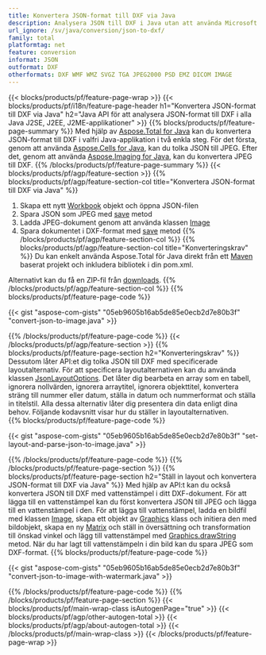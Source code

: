```yaml
---
title: Konvertera JSON-format till DXF via Java
description: Analysera JSON till DXF i Java utan att använda Microsoft PowerPoint
url_ignore: /sv/java/conversion/json-to-dxf/
family: total
platformtag: net
feature: conversion
informat: JSON
outformat: DXF
otherformats: DXF WMF WMZ SVGZ TGA JPEG2000 PSD EMZ DICOM IMAGE
---
```

{{< blocks/products/pf/feature-page-wrap >}}
{{< blocks/products/pf/i18n/feature-page-header h1="Konvertera JSON-format till DXF via Java" h2="Java API för att analysera JSON-format till DXF i alla Java J2SE, J2EE, J2ME-applikationer" >}}
{{% blocks/products/pf/feature-page-summary %}}
Med hjälp av [Aspose.Total for Java](https://products.aspose.com/total/java/) kan du konvertera JSON-format till DXF i valfri Java-applikation i två enkla steg. För det första, genom att använda [Aspose.Cells for Java](https://products.aspose.com/cells/java/), kan du tolka JSON till JPEG. Efter det, genom att använda [Aspose.Imaging for Java](https://products.aspose.com/imaging/java/), kan du konvertera JPEG till DXF.
{{% /blocks/products/pf/feature-page-summary  %}}
{{< blocks/products/pf/agp/feature-section >}}
{{% blocks/products/pf/agp/feature-section-col title="Konvertera JSON-format till DXF via Java" %}}
1. Skapa ett nytt [Workbook](https://reference.aspose.com/cells/java/com.aspose.cells/Workbook) objekt och öppna JSON-filen
2. Spara JSON som JPEG med [save](https://reference.aspose.com/cells/java/com.aspose.cells/workbook#save(java.lang.String,%20com.aspose.cells.SaveOptions) ) metod
3. Ladda JPEG-dokument genom att använda klassen [Image](https://reference.aspose.com/imaging/java/com.aspose.imaging/Image)
4. Spara dokumentet i DXF-format med [save](https://reference.aspose.com/imaging/java/com.aspose.imaging/Image#save-java.lang.String-com.aspose.imaging.ImageOptionsBase-) metod
{{% /blocks/products/pf/agp/feature-section-col %}}
{{% blocks/products/pf/agp/feature-section-col title="Konverteringskrav" %}}
Du kan enkelt använda Aspose.Total för Java direkt från ett [Maven](https://releases.aspose.com/total/java/) baserat projekt och inkludera bibliotek i din pom.xml.

Alternativt kan du få en ZIP-fil från [downloads](https://releases.aspose.comtotal/java).
{{% /blocks/products/pf/agp/feature-section-col %}}
{{% blocks/products/pf/feature-page-code %}}

{{< gist "aspose-com-gists" "05eb9605b16ab5de85e0ecb2d7e80b3f" "convert-json-to-image.java" >}}


{{% /blocks/products/pf/feature-page-code %}}
{{< /blocks/products/pf/agp/feature-section >}}
{{% blocks/products/pf/feature-page-section  h2="Konverteringskrav" %}}
Dessutom låter API:et dig tolka JSON till DXF med specificerade layoutalternativ. För att specificera layoutalternativen kan du använda klassen [JsonLayoutOptions](https://reference.aspose.com/cells/java/com.aspose.cells/jsonlayoutoptions). Det låter dig bearbeta en array som en tabell, ignorera nollvärden, ignorera arraytitel, ignorera objekttitel, konvertera sträng till nummer eller datum, ställa in datum och nummerformat och ställa in titelstil. Alla dessa alternativ låter dig presentera din data enligt dina behov. Följande kodavsnitt visar hur du ställer in layoutalternativen.  
{{% blocks/products/pf/feature-page-code %}}

{{< gist "aspose-com-gists" "05eb9605b16ab5de85e0ecb2d7e80b3f" "set-layout-and-parse-json-to-image.java" >}}

{{% /blocks/products/pf/feature-page-code  %}}
{{% /blocks/products/pf/feature-page-section %}}
{{% blocks/products/pf/feature-page-section  h2="Ställ in layout och konvertera JSON-format till DXF via Java" %}}
Med hjälp av API:t kan du också konvertera JSON till DXF med vattenstämpel i ditt DXF-dokument. För att lägga till en vattenstämpel kan du först konvertera JSON till JPEG och lägga till en vattenstämpel i den. För att lägga till vattenstämpel, ladda en bildfil med klassen [Image](https://reference.aspose.com/imaging/java/com.aspose.imaging/Image), skapa ett objekt av [Graphics](https://reference.aspose.com/imaging/java/com.aspose.imaging/Graphics) klass och initiera den med bildobjekt, skapa en ny [Matrix](https://reference.aspose.com/imaging/java/com.aspose.imaging/Matrix) och ställ in översättning och transformation till önskad vinkel och lägg till vattenstämpel med [Graphics.drawString](https://reference.aspose.com/imaging/java/com.aspose.imaging/Graphics#drawString-java.lang.String-com.aspose.imaging.Font-com.aspose.imaging.Brush-float-float-) metod. När du har lagt till vattenstämpeln i din bild kan du spara JPEG som DXF-format. 
{{% blocks/products/pf/feature-page-code %}}

{{< gist "aspose-com-gists" "05eb9605b16ab5de85e0ecb2d7e80b3f" "convert-json-to-image-with-watermark.java" >}}

{{% /blocks/products/pf/feature-page-code  %}}
{{% /blocks/products/pf/feature-page-section %}}
{{< blocks/products/pf/main-wrap-class isAutogenPage="true" >}}
{{< blocks/products/pf/agp/other-autogen-total >}}
{{< blocks/products/pf/agp/about-autogen-total >}}
{{< /blocks/products/pf/main-wrap-class >}}
{{< /blocks/products/pf/feature-page-wrap >}}